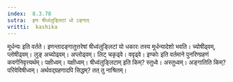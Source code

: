 ```yaml
---
index:  8.3.78
sutra:  इणः षीध्वंलुङ्लिटां धो ऽङ्गात्
vritti:  kashika 
---
```


मूर्धन्यः इति वर्तते। इणन्तादङ्गातुत्तरेषां षीध्वंलुङ्लिटां यो धकारः तस्य मूर्धन्यादेशो भवति। च्योषीढ्वम्, प्लोषीढ्वम्। लुङ् अच्योढ्वम्। अप्लोढ्वम्। लिट् चकृढ्वे। ववृढ्वे। इण्कोः इति वर्तमाने पुनरिण्ग्रहणं कवर्गनिवृत्त्यर्थम्। पक्षीध्वम्। यक्षीध्वम्। षीध्वंलुङ्लिटाम् इति किम्? स्तुध्वे। अस्तुध्वम्। अङ्गातिति किम्? परिवेविषीध्वम्। अर्थवद्ग्रहणादपि सिद्धम्? तत् तु नाश्रितम्।

